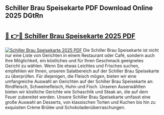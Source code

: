 ## Schiller Brau Speisekarte PDF Download Online 2025 DGtRn

# <h2><a href="http://gcbtmd.nevu.top/?p=Schiller+Brau+Speisekarte">🔗 👉🔴 Schiller Brau Speisekarte 2025 PDF</a></h2>

[![Schiller Brau Speisekarte 2025 PDF](https://i.imgur.com/dBaPXMq.png)](http://gcbtmd.nevu.top/?p=Schiller+Brau+Speisekarte)
Die Schiller Brau Speisekarte ist nicht nur eine Liste von Gerichten in einem Restaurant oder Café, sondern auch Ihre Möglichkeit, ein köstliches und für Ihren Geschmack geeignetes Gericht zu wählen. Wenn Sie etwas Leichtes und Frisches suchen, empfehlen wir Ihnen, unseren Salatbereich auf der Schiller Brau Speisekarte zu überprüfen. Für diejenigen, die Fleisch mögen, bieten wir eine umfangreiche Auswahl an Gerichten auf der Schiller Brau Speisekarte an: Rindfleisch, Schweinefleisch, Huhn und Fisch. Unseren Auserwählten bieten wir köstliche Gerichte wie Schaschlik und Steak an, die auf dem Feuer zubereitet werden. Unsere Schiller Brau Speisekarte umfasst eine große Auswahl an Desserts, von klassischen Torten und Kuchen bis hin zu exquisiten Crème Brûlée und Schokoladenüberraschungen.

